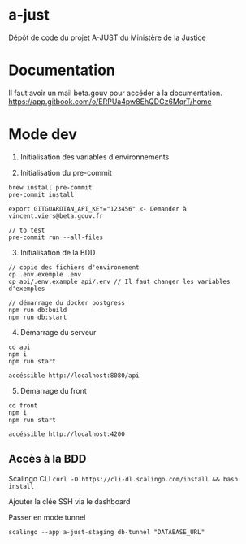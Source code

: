 # a-just
Dépôt de code du projet A-JUST du Ministère de la Justice

# Documentation
Il faut avoir un mail beta.gouv pour accéder à la documentation.
https://app.gitbook.com/o/ERPUa4pw8EhQDGz6MqrT/home

# Mode dev
1. Initialisation des variables d'environnements

2. Initialisation du pre-commit
```
brew install pre-commit
pre-commit install

export GITGUARDIAN_API_KEY="123456" <- Demander à vincent.viers@beta.gouv.fr

// to test
pre-commit run --all-files
```

3. Initialisation de la BDD
```
// copie des fichiers d'environement
cp .env.exemple .env
cp api/.env.example api/.env // Il faut changer les variables d'exemples

// démarrage du docker postgress
npm run db:build
npm run db:start
```

4. Démarrage du serveur
```
cd api
npm i
npm run start

accéssible http://localhost:8080/api
```

5. Démarrage du front
```
cd front
npm i
npm run start

accéssible http://localhost:4200
```

## Accès à la BDD
Scalingo CLI
```curl -O https://cli-dl.scalingo.com/install && bash install```

Ajouter la clée SSH via le dashboard

Passer en mode tunnel
```
scalingo --app a-just-staging db-tunnel "DATABASE_URL"
```